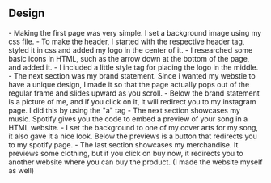 <h2>Design</h2>
- Making the first page was very simple. I set a background image using my css file.
- To make the header, I started with the respective header tag, styled it in css and added my logo in the center of it. 
- I researched some basic icons in HTML, such as the arrow down at the bottom of the page, and added it. 
- I included a little style tag for placing the logo in the middle.
- The next section was my brand statement. Since i wanted my webstie to have a unique design, I made it so that the page actually pops out of the regular frame and slides upward as you scroll. 
- Below the brand statement is a picture of me, and if you click on it, it will redirect you to my instagram page. I did this by using the "a" tag
- The next section showcases my music. Spotify gives you the code to embed a preview of your song in a HTML website. 
- I set the background to one of my cover arts for my song, it also gave it a nice look. Below the previews is a button that redirects you to my spotify page. 
- The last section showcases my merchandise. It previews some clothing, but if you click on buy now, it redirects you to another website where you can buy the product. (I made the website myself as well)